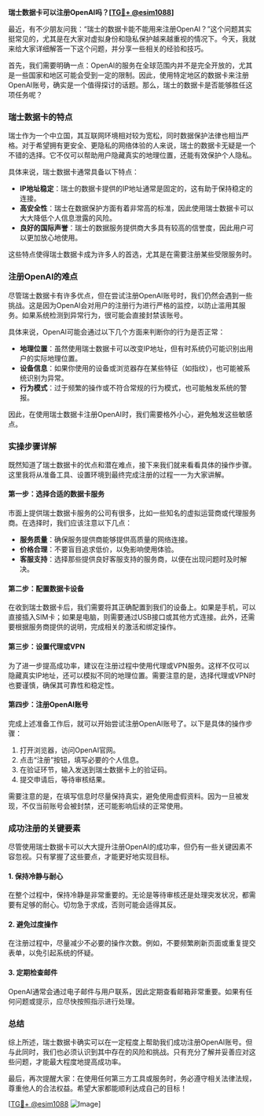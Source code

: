 **瑞士数据卡可以注册OpenAI吗？[[TG💪+ @esim1088](https://t.me/s/esim1088)]**

最近，有不少朋友问我：“瑞士的数据卡能不能用来注册OpenAI？”这个问题其实挺常见的，尤其是在大家对虚拟身份和隐私保护越来越重视的情况下。今天，我就来给大家详细解答一下这个问题，并分享一些相关的经验和技巧。

首先，我们需要明确一点：OpenAI的服务在全球范围内并不是完全开放的，尤其是一些国家和地区可能会受到一定的限制。因此，使用特定地区的数据卡来注册OpenAI账号，确实是一个值得探讨的话题。那么，瑞士的数据卡是否能够胜任这项任务呢？

### 瑞士数据卡的特点

瑞士作为一个中立国，其互联网环境相对较为宽松，同时数据保护法律也相当严格。对于希望拥有更安全、更隐私的网络体验的人来说，瑞士的数据卡无疑是一个不错的选择。它不仅可以帮助用户隐藏真实的地理位置，还能有效保护个人隐私。

具体来说，瑞士数据卡通常具备以下特点：
- **IP地址稳定**：瑞士的数据卡提供的IP地址通常是固定的，这有助于保持稳定的连接。
- **高安全性**：瑞士在数据保护方面有着非常高的标准，因此使用瑞士数据卡可以大大降低个人信息泄露的风险。
- **良好的国际声誉**：瑞士的数据服务提供商大多具有较高的信誉度，因此用户可以更加放心地使用。

这些特点使得瑞士数据卡成为许多人的首选，尤其是在需要注册某些受限服务时。

### 注册OpenAI的难点

尽管瑞士数据卡有许多优点，但在尝试注册OpenAI账号时，我们仍然会遇到一些挑战。这是因为OpenAI会对用户的注册行为进行严格的监控，以防止滥用其服务。如果系统检测到异常行为，很可能会直接封禁该账号。

具体来说，OpenAI可能会通过以下几个方面来判断你的行为是否正常：
- **地理位置**：虽然使用瑞士数据卡可以改变IP地址，但有时系统仍可能识别出用户的实际地理位置。
- **设备信息**：如果你使用的设备或浏览器存在某些特征（如指纹），也可能被系统识别为异常。
- **行为模式**：过于频繁的操作或不符合常规的行为模式，也可能触发系统的警报。

因此，在使用瑞士数据卡注册OpenAI时，我们需要格外小心，避免触发这些敏感点。

### 实操步骤详解

既然知道了瑞士数据卡的优点和潜在难点，接下来我们就来看看具体的操作步骤。这里我将从准备工具、设置环境到最终完成注册的过程一一为大家讲解。

#### 第一步：选择合适的数据卡服务

市面上提供瑞士数据卡服务的公司有很多，比如一些知名的虚拟运营商或代理服务商。在选择时，我们应该注意以下几点：
- **服务质量**：确保服务提供商能够提供高质量的网络连接。
- **价格合理**：不要盲目追求低价，以免影响使用体验。
- **客服支持**：选择那些提供良好客服支持的服务商，以便在出现问题时及时解决。

#### 第二步：配置数据卡设备

在收到瑞士数据卡后，我们需要将其正确配置到我们的设备上。如果是手机，可以直接插入SIM卡；如果是电脑，则需要通过USB接口或其他方式连接。此外，还需要根据服务商提供的说明，完成相关的激活和绑定操作。

#### 第三步：设置代理或VPN

为了进一步提高成功率，建议在注册过程中使用代理或VPN服务。这样不仅可以隐藏真实IP地址，还可以模拟不同的地理位置。需要注意的是，选择代理或VPN时也要谨慎，确保其可靠性和稳定性。

#### 第四步：注册OpenAI账号

完成上述准备工作后，就可以开始尝试注册OpenAI账号了。以下是具体的操作步骤：
1. 打开浏览器，访问OpenAI官网。
2. 点击“注册”按钮，填写必要的个人信息。
3. 在验证环节，输入发送到瑞士数据卡上的验证码。
4. 提交申请后，等待审核结果。

需要注意的是，在填写信息时尽量保持真实，避免使用虚假资料。因为一旦被发现，不仅当前账号会被封禁，还可能影响后续的正常使用。

### 成功注册的关键要素

尽管使用瑞士数据卡可以大大提升注册OpenAI的成功率，但仍有一些关键因素不容忽视。只有掌握了这些要点，才能更好地实现目标。

#### 1. 保持冷静与耐心

在整个过程中，保持冷静是非常重要的。无论是等待审核还是处理突发状况，都需要有足够的耐心。切勿急于求成，否则可能会适得其反。

#### 2. 避免过度操作

在注册过程中，尽量减少不必要的操作次数。例如，不要频繁刷新页面或重复提交表单，以免引起系统的怀疑。

#### 3. 定期检查邮件

OpenAI通常会通过电子邮件与用户联系，因此定期查看邮箱非常重要。如果有任何问题或提示，应尽快按照指示进行处理。

### 总结

综上所述，瑞士数据卡确实可以在一定程度上帮助我们成功注册OpenAI账号。但与此同时，我们也必须认识到其中存在的风险和挑战。只有充分了解并妥善应对这些问题，才能最大程度地提高成功率。

最后，再次提醒大家：在使用任何第三方工具或服务时，务必遵守相关法律法规，尊重他人的合法权益。希望大家都能顺利达成自己的目标！

[[TG💪+ @esim1088](https://t.me/s/esim1088) ![Image](https://i.postimg.cc/4NQfJmqS/Snipaste-2025-05-13-00-14-12.png)]